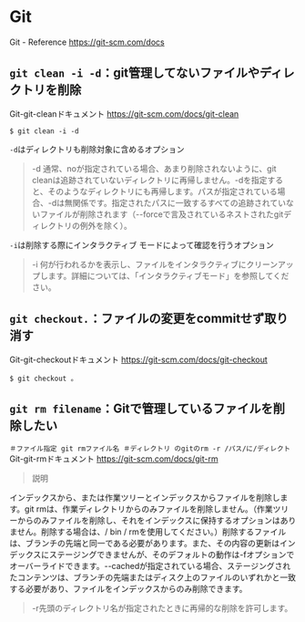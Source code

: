# Git

Git - Reference
https://git-scm.com/docs

## `git clean -i -d`：git管理してないファイルやディレクトリを削除

Git-git-cleanドキュメント
https://git-scm.com/docs/git-clean

```
$ git clean -i -d
```
`-d`はディレクトリも削除対象に含めるオプション
>-d
通常、noが指定されている場合、あまり削除されないように、git cleanは追跡されていないディレクトリに再帰しません。-dを指定すると、そのようなディレクトリにも再帰しま​​す。パスが指定されている場合、-dは無関係です。指定されたパスに一致するすべての追跡されていないファイルが削除されます（--forceで言及されているネストされたgitディレクトリの例外を除く）。

`-i`は削除する際にインタラクティブ モードによって確認を行うオプション
>-i
何が行われるかを表示し、ファイルをインタラクティブにクリーンアップします。詳細については、「インタラクティブモード」を参照してください。

## `git checkout.`：ファイルの変更をcommitせず取り消す
Git-git-checkoutドキュメント https://git-scm.com/docs/git-checkout

```
$ git checkout 。
```
## `git rm filename`：Gitで管理しているファイルを削除したい

`
＃ファイル指定
git rmファイル名
＃ディレクトリ
のgitのrm -r /パス/に/ディレクト
`
Git-git-rmドキュメント
https://git-scm.com/docs/git-rm

> 説明

インデックスから、または作業ツリーとインデックスからファイルを削除します。git rmは、作業ディレクトリからのみファイルを削除しません。（作業ツリーからのみファイルを削除し、それをインデックスに保持するオプションはありません。削除する場合は、/ bin / rmを使用してください。）削除するファイルは、ブランチの先端と同一である必要があります。また、その内容の更新はインデックスにステージングできませんが、そのデフォルトの動作は-fオプションでオーバーライドできます。--cachedが指定されている場合、ステージングされたコンテンツは、ブランチの先端またはディスク上のファイルのいずれかと一致する必要があり、ファイルをインデックスからのみ削除できます。

>-r先頭のディレクトリ名が指定されたときに再帰的な削除を許可します。